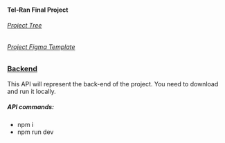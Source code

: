 #### Tel-Ran Final Project

###### [Project Tree](https://https://github.com/Angelkat22/Final_Project_Telran/blob/master/TelranFinalProjectSchema.drawio%20(2).png)

###### [Project Figma Template](https://www.figma.com/file/yNWvXvjZC0t8d9yBOpeEPy/Garden?type=design&node-id=4743-909&t=H6SrZVOqQf3mHyBM-0)

### [Backend](https://github.com/HaykInanc/telran_project_backend)

This API will represent the back-end of the project. You need to download and run it locally. 
##### API commands:
- npm i
- npm run dev



